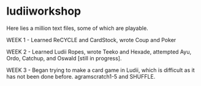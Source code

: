 # ludiiworkshop

Here lies a million text files, some of which are playable. 

WEEK 1 - Learned ReCYCLE and CardStock, wrote Coup and Poker

WEEK 2 - Learned Ludii Ropes, wrote Teeko and Hexade, attempted Ayu, Ordo, Catchup, and Oswald [still in progress].

WEEK 3 - Began trying to make a card game in Ludii, which is difficult as it has not been done before. agramscratch1-5 and SHUFFLE.
